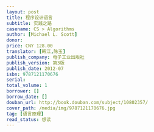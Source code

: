 ```yaml
---
layout: post
title: 程序设计语言
subtitle: 实践之路
casename: CS > Algorithms
author: [Michael L. Scott]
donor: 
price: CNY 128.00
translator: [韩江,陈玉]
publish_company: 电子工业出版社
publish_version: 第3版
publish_date: 2012-07
isbn: 9787121170676
serial: 
total_volume: 1
borrower: []
borrow_date: []
douban_url: http://book.douban.com/subject/10802357/
cover_path: /media/img/9787121170676.jpg
tag: [语言原理]
read_status: 想读
---
```

